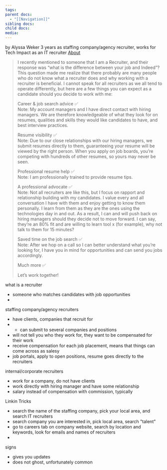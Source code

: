 ```yaml
---
tags: 
parent docs:
  - "[[Navigation]]"
sibling docs: 
child docs: 
media:
---
```

by Alyssa Weker
3 years as staffing company/agency recruiter, works for Tech Impact as an IT recruiter
[About](https://www.linkedin.com/posts/alyssaweker_i-recently-mentioned-to-someone-that-i-am-activity-6976241819768520704-Jk-a?utm_source=share&utm_medium=member_desktop)
>I recently mentioned to someone that I am a Recruiter, and their response was “what is the difference between your job and Indeed”? This question made me realize that there probably are many people who do not know what a recruiter does and why working with a recruiter is beneficial. I cannot speak for all recruiters as we all tend to operate differently, but here are a few things you can expect as a candidate should you decide to work with me:  
>
>Career & job search advice ✅  
>Note: My account managers and I have direct contact with hiring managers. We are therefore knowledgeable of what they look for on resumes, qualities and skills they would like candidates to have, and best interview practices.  
>
>Resume visibility ✅  
>Note: Due to our close relationships with our hiring managers, we submit resumes directly to them, guaranteeing your resume will be viewed by the right person. When you apply on job boards, you’re competing with hundreds of other resumes, so yours may never be seen.  
  >
>Professional resume help ✅  
>Note: I am professionally trained to provide resume tips.  
>
>A professional advocate ✅  
>Note: Not all recruiters are like this, but I focus on rapport and relationship building with my candidates. I value every and all conversation I have with them and enjoy getting to know them personally. I learn from them as they are the ones using the technologies day in and out. As a result, I can and will push back on hiring managers should they decide not to move forward. I can say, they’re an 80% fit and are willing to learn tool x (for example), why not talk to them for 15 minutes?  
>  
>Saved time on the job search ✅  
>Note: After we hop on a call so I can better understand what you’re looking for, I have you in mind for opportunities and can send you jobs accordingly.  
  >
>Much more ✅  
  >
>Let’s work together!

what is a recruiter
- someone who matches candidates with job opportunities
- 

staffing company/agency recruiters
- have clients, companies that recruit for
- - can submit to several companies and positions
- will not tell you who they work for, they want to be compensated for their work
- receive compensation for each job placement, means that things can come across as salesy
- job portals, apply to open positions, resume goes directly to the recruiters

internal/corporate recruiters
- work for a company, do not have clients
- work directly with hiring manager and have some relationship
- salary instead of compensation with commission, typically


Linkin Tricks
- search the name of the staffing company, pick your local area, and search IT recruiters
- search company you are interested in, pick local area, search "talent"
- go to careers tab on company website, search by location and keywords, look for emails and names of recruiters
- 

signs
- gives you updates
- does not ghost, unfortunately common
